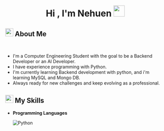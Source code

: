 
<h1 align="center">Hi , I'm Nehuen <img src="https://media.giphy.com/media/hvRJCLFzcasrR4ia7z/giphy.gif" width="35"></h1>

## <img src="https://media2.giphy.com/media/QssGEmpkyEOhBCb7e1/giphy.gif?cid=ecf05e47a0n3gi1bfqntqmob8g9aid1oyj2wr3ds3mg700bl&rid=giphy.gif" width ="25"><b> **About Me**</b>




<br>


- I'm a Computer Engineering Student with the goal to be a Backend Developer or an AI Developer.
- I have experience programming with Python.
- I'm currently learning Backend development with python, and i'm learning MySQL and Mongo DB.
- Always ready for new challenges and keep evolving as a professional.



## <img src="https://media2.giphy.com/media/QssGEmpkyEOhBCb7e1/giphy.gif?cid=ecf05e47a0n3gi1bfqntqmob8g9aid1oyj2wr3ds3mg700bl&rid=giphy.gif" width ="25"><b> My Skills</b>

<p align="center">

- **Programming Languages**
    
    ![Python](https://img.shields.io/badge/Python%20-%2314354C.svg?style=for-the-badge&logo=python&logoColor=white)



</p>

